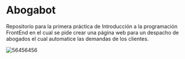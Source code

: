 # Abogabot
Repositorio para la primera práctica de Introducción a la programación FrontEnd en el cual se pide crear una página web para un despacho de abogados el cual automatice las demandas de los clientes.

![56456456](https://user-images.githubusercontent.com/114031198/202920380-9e3cbd3c-9dca-421b-bead-315bc6751c40.jpg)
